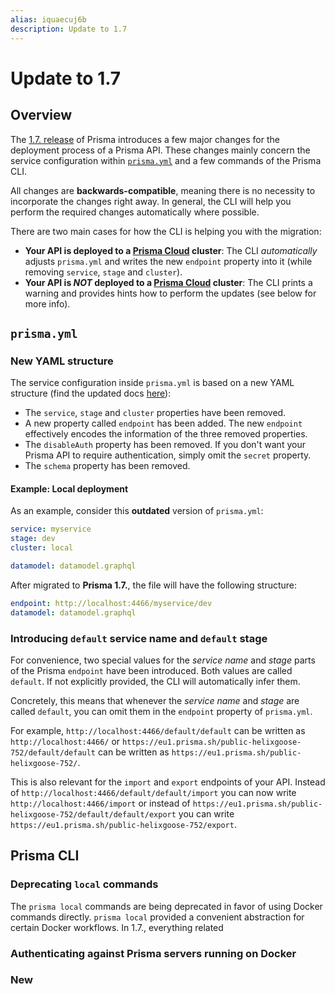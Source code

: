 ```yaml
---
alias: iquaecuj6b
description: Update to 1.7
---
```


# Update to 1.7

## Overview

The [1.7. release](https://github.com/graphcool/prisma/releases/tag/1.7.0) of Prisma introduces a few major changes for the deployment process of a Prisma API. These changes mainly concern the service configuration within [`prisma.yml`](!alias-ufeshusai8) and a few commands of the Prisma CLI.

All changes are **backwards-compatible**, meaning there is no necessity to incorporate the changes right away. In general, the CLI will help you perform the required changes automatically where possible.

There are two main cases for how the CLI is helping you with the migration:

- **Your API is deployed to a [Prisma Cloud](https://www.prisma.io/cloud) cluster**: The CLI _automatically_ adjusts `prisma.yml` and writes the new `endpoint` property into it (while removing `service`, `stage` and `cluster`).
- **Your API is _NOT_ deployed to a [Prisma Cloud](https://www.prisma.io/cloud) cluster**: The CLI prints a warning and provides hints how to perform the updates (see below for more info).

## `prisma.yml`

### New YAML structure

The service configuration inside `prisma.yml` is based on a new YAML structure (find the updated docs [here](https://www.prisma.io/docs/reference/service-configuration/prisma.yml/yaml-structure-ufeshusai8)):

- The `service`, `stage` and `cluster` properties have been removed.
- A new property called `endpoint` has been added. The new `endpoint` effectively encodes the information of the three removed properties.
- The `disableAuth` property has been removed. If you don't want your Prisma API to require authentication, simply omit the `secret` property.
- The `schema` property has been removed.

#### Example: Local deployment

As an example, consider this **outdated** version of `prisma.yml`:

```yml
service: myservice
stage: dev
cluster: local

datamodel: datamodel.graphql
```

After migrated to **Prisma 1.7.**, the file will have the following structure:

```yml
endpoint: http://localhost:4466/myservice/dev
datamodel: datamodel.graphql
```

### Introducing `default` service name and `default` stage

For convenience, two special values for the _service name_ and _stage_ parts of the Prisma `endpoint` have been introduced. Both values are called `default`. If not explicitly provided, the CLI will automatically infer them.

Concretely, this means that whenever the _service name_ and _stage_ are called `default`, you can omit them in the `endpoint` property of `prisma.yml`.

For example, `http://localhost:4466/default/default` can be written as `http://localhost:4466/` or `https://eu1.prisma.sh/public-helixgoose-752/default/default` can be written as `https://eu1.prisma.sh/public-helixgoose-752/`.

This is also relevant for the `import` and `export` endpoints of your API. Instead of `http://localhost:4466/default/default/import` you can now write `http://localhost:4466/import` or instead of `https://eu1.prisma.sh/public-helixgoose-752/default/default/export` you can write `https://eu1.prisma.sh/public-helixgoose-752/export`.

## Prisma CLI

### Deprecating `local` commands

The `prisma local` commands are being deprecated in favor of using Docker commands directly. `prisma local` provided a convenient abstraction for certain Docker workflows. In 1.7., everything related 

### Authenticating against Prisma servers running on Docker



### New 